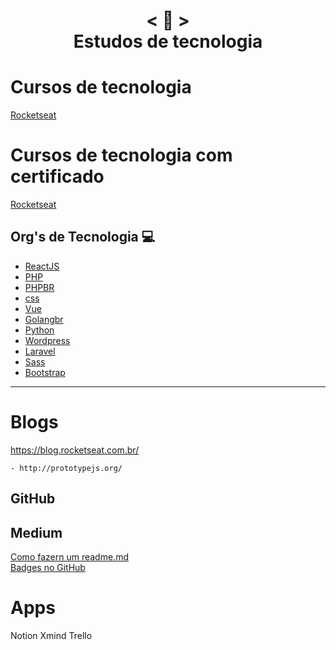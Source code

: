 <h1 align="center">
    < 📜 > <br>
    Estudos de tecnologia
</h1>

# Cursos de tecnologia
[Rocketseat]()

# Cursos de tecnologia com certificado
[Rocketseat]()

## Org's de Tecnologia 💻 

- [ReactJS](https://pt-br.reactjs.org/)
- [PHP](https://www.php.net/manual/pt_BR/)
- [PHPBR](http://br.phptherightway.com/)
- [css](https://css-tricks.com/)
- [Vue](https://br.vuejs.org/)
- [Golangbr](http://www.golangbr.org/)
- [Python](https://python.org.br/)
- [Wordpress](https://br.wordpress.org/)
- [Laravel]()
- [Sass]()
- [Bootstrap](https://getbootstrap.com/2.3.2/components.html
)
---------------------------------

# Blogs 
https://blog.rocketseat.com.br/
```
- http://prototypejs.org/
```
## GitHub 
## Medium
[Como fazern um readme.md](https://medium.com/@raullesteves/github-como-fazer-um-readme-md-bonitão-c85c8f154f8)<br>
[Badges no GitHub](https://medium.com/@thiagoloureiro/badges-no-github-bf8289496c7d)

# Apps 
Notion
Xmind
Trello
